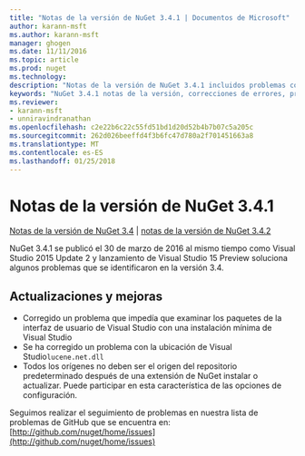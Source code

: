 ```yaml
---
title: "Notas de la versión de NuGet 3.4.1 | Documentos de Microsoft"
author: karann-msft
ms.author: karann-msft
manager: ghogen
ms.date: 11/11/2016
ms.topic: article
ms.prod: nuget
ms.technology: 
description: "Notas de la versión de NuGet 3.4.1 incluidos problemas conocidos, correcciones de errores, las funciones agregadas y dcr."
keywords: "NuGet 3.4.1 notas de la versión, correcciones de errores, problemas, conocidos agregan características, DCR"
ms.reviewer:
- karann-msft
- unniravindranathan
ms.openlocfilehash: c2e22b6c22c55fd51bd1d20d52b4b7b07c5a205c
ms.sourcegitcommit: 262d026beeffd4f3b6fc47d780a2f701451663a8
ms.translationtype: MT
ms.contentlocale: es-ES
ms.lasthandoff: 01/25/2018
---
```

# <a name="nuget-341-release-notes"></a>Notas de la versión de NuGet 3.4.1

[Notas de la versión de NuGet 3.4](../release-notes/nuget-3.4.md) | [notas de la versión de NuGet 3.4.2](../release-notes/nuget-3.4.2.md)

NuGet 3.4.1 se publicó el 30 de marzo de 2016 al mismo tiempo como Visual Studio 2015 Update 2 y lanzamiento de Visual Studio 15 Preview soluciona algunos problemas que se identificaron en la versión 3.4.

## <a name="updates-and-improvements"></a>Actualizaciones y mejoras

* Corregido un problema que impedía que examinar los paquetes de la interfaz de usuario de Visual Studio con una instalación mínima de Visual Studio
* Se ha corregido un problema con la ubicación de Visual Studio`lucene.net.dll`
* Todos los orígenes no deben ser el origen del repositorio predeterminado después de una extensión de NuGet instalar o actualizar.  Puede participar en esta característica de las opciones de configuración.

Seguimos realizar el seguimiento de problemas en nuestra lista de problemas de GitHub que se encuentra en: [http://github.com/nuget/home/issues](http://github.com/nuget/home/issues)